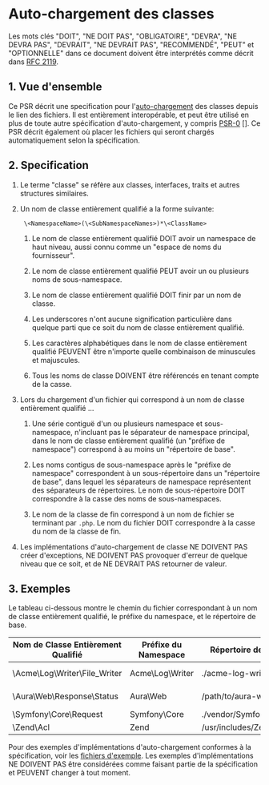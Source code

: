 # Auto-chargement des classes

Les mots clés "DOIT", "NE DOIT PAS", "OBLIGATOIRE", "DEVRA", "NE DEVRA PAS",
"DEVRAIT", "NE DEVRAIT PAS", "RECOMMENDÉ", "PEUT" et "OPTIONNELLE" dans ce
document doivent être interprétés comme décrit dans [RFC 2119][].


## 1. Vue d'ensemble

Ce PSR décrit une specification pour l'[auto-chargement][] des classes depuis
le lien des fichiers. Il est entièrement interopérable, et peut être utilisé en
plus de toute autre spécification d'auto-chargement, y compris [PSR-0] [].
Ce PSR décrit également où placer les fichiers qui seront chargés
automatiquement selon la spécification.


## 2. Specification

1. Le terme "classe" se réfère aux classes, interfaces, traits et autres
   structures similaires.

2. Un nom de classe entièrement qualifié a la forme suivante:

        \<NamespaceName>(\<SubNamespaceNames>)*\<ClassName>

    1. Le nom de classe entièrement qualifié DOIT avoir un namespace de haut
       niveau, aussi connu comme un "espace de noms du fournisseur".

    2. Le nom de classe entièrement qualifié PEUT avoir un ou plusieurs noms de
       sous-namespace.

    3. Le nom de classe entièrement qualifié DOIT finir par un nom de classe.

    4. Les underscores n'ont aucune signification particulière dans quelque
       parti que ce soit du nom de classe entièrement qualifié.

    5. Les caractères alphabétiques dans le nom de classe entièrement qualifié
       PEUVENT être n'importe quelle combinaison de minuscules et majuscules.

    6. Tous les noms de classe DOIVENT être référencés en tenant compte de la
       casse.

3. Lors du chargement d'un fichier qui correspond à un nom de classe entièrement
qualifié ...

    1. Une série contiguë d'un ou plusieurs namespace et sous-namespace,
       n'incluant pas le séparateur de namespace principal, dans le nom de
       classe entièrement qualifié (un "préfixe de namespace") correspond à au
       moins un "répertoire de base".

    2. Les noms contigus de sous-namespace après le "préfixe de namespace"
       correspondent à un sous-répertoire dans un "répertoire de base", dans
       lequel les séparateurs de namespace représentent des séparateurs de
       répertoires. Le nom de sous-répertoire DOIT correspondre à la casse des
       noms de sous-namespaces.

    3. Le nom de la classe de fin correspond à un nom de fichier se terminant
       par `.php`. Le nom du fichier DOIT correspondre à la casse du nom de
       la classe de fin.

4. Les implémentations d'auto-chargement de classe NE DOIVENT PAS créer
   d'exceptions, NE DOIVENT PAS provoquer d'erreur de quelque niveau que ce
   soit, et de NE DEVRAIT PAS retourner de valeur.


## 3. Exemples

Le tableau ci-dessous montre le chemin du fichier correspondant à un nom de
classe entièrement qualifié, le préfixe du namespace, et le répertoire de base.



| Nom de Classe Entièrement Qualifié    | Préfixe du Namespace  | Répertoire de Base        | Chemin du Fichier Résultant
| --------------------------------------|-----------------------|---------------------------|----------------------------
| \Acme\Log\Writer\File_Writer          | Acme\Log\Writer       | ./acme-log-writer/lib/    | ./acme-log-writer/lib/File_Writer.php
| \Aura\Web\Response\Status             | Aura\Web              | /path/to/aura-web/src/    | /path/to/aura-web/src/Response/Status.php
| \Symfony\Core\Request                 | Symfony\Core          | ./vendor/Symfony/Core/    | ./vendor/Symfony/Core/Request.php
| \Zend\Acl                             | Zend                  | /usr/includes/Zend/       | /usr/includes/Zend/Acl.php

Pour des exemples d'implémentations d'auto-chargement conformes à la
spécification, voir les [fichiers d'exemple][]. Les exemples d'implémentations
NE DOIVENT PAS être considérées comme faisant partie de la spécification et
PEUVENT changer à tout moment.


[RFC 2119]: http://tools.ietf.org/html/rfc2119
[auto-chargement]: http://php.net/autoload
[PSR-0]: https://github.com/php-fig/fig-standards/blob/master/accepted/PSR-0.md
[fichiers d'exemple]: https://github.com/php-fig/fig-standards/blob/master/accepted/PSR-4-autoloader-examples.md
